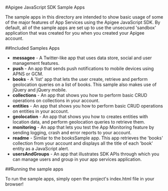 #Apigee JavaScript SDK Sample Apps

The sample apps in this directory are intended to show basic usage of some of the major features of App Services using the Apigee JavaScript SDK. By default, all of the sample apps are set up to use the unsecured 'sandbox' application that was created for you when you created your Apigee account.

##Included Samples Apps

* **messagee** - A Twitter-like app that uses data store, social and user management features.
* **push** - An app that sends push notifications to mobile devices using APNS or GCM.
* **books** - A 'list' app that lets the user create, retrieve and perform geolocation queries on a list of books. This sample also makes use of jQuery and jQuery mobile.
* **collections** - An app that shows you how to perform basic CRUD operations on collections in your account.
* **entities** - An app that shows you how to perform basic CRUD operations on entities in your account.
* **geolocation** - An app that shows you how to creates entities with location data, and perform geolocation queries to retrieve them.
* **monitoring** - An app that lets you test the App Monitoring feature by sending logging, crash and error reports to your account.
* **readme** - Similar to the booksSample app. This app retrieves the 'books' collection from your account and displays all the title of each 'book' entity as a JavaScript alert.
* **usersAndGroups** - An app that illustrates SDK APIs through which you can manage users and group in your app services application.

##Running the sample apps

To run the sample apps, simply open the project's index.html file in your browser!
